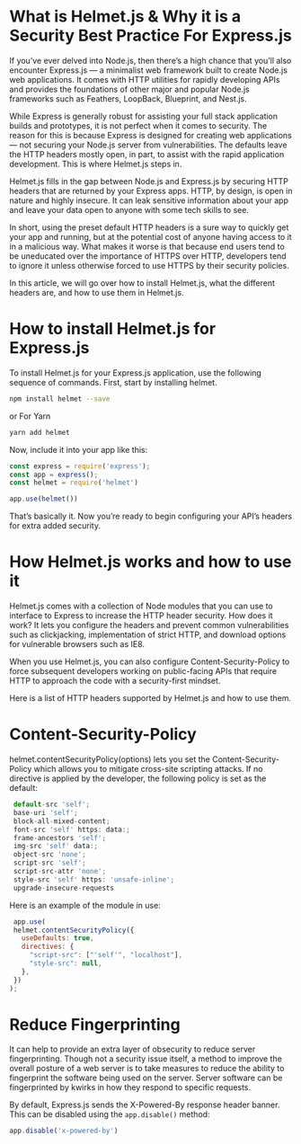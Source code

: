 # What is Helmet.js & Why it is a Security Best Practice For Express.js

If you’ve ever delved into Node.js, then there’s a high chance that you’ll also encounter Express.js — a minimalist web framework built to create Node.js web applications. It comes with HTTP utilities for rapidly developing APIs and provides the foundations of other major and popular Node.js frameworks such as Feathers, LoopBack, Blueprint, and Nest.js.
 
While Express is generally robust for assisting your full stack application builds and prototypes, it is not perfect when it comes to security. The reason for this is because Express is designed for creating web applications — not securing your Node.js server from vulnerabilities. The defaults leave the HTTP headers mostly open, in part, to assist with the rapid application development. This is where Helmet.js steps in.
 
Helmet.js fills in the gap between Node.js and Express.js by securing HTTP headers that are returned by your Express apps. HTTP, by design, is open in nature and highly insecure. It can leak sensitive information about your app and leave your data open to anyone with some tech skills to see.
 
In short, using the preset default HTTP headers is a sure way to quickly get your app and running, but at the potential cost of anyone having access to it in a malicious way. What makes it worse is that because end users tend to be uneducated over the importance of HTTPS over HTTP, developers tend to ignore it unless otherwise forced to use HTTPS by their security policies.
 
In this article, we will go over how to install Helmet.js, what the different headers are, and how to use them in Helmet.js.

# How to install Helmet.js for Express.js

To install Helmet.js for your Express.js application, use the following sequence of commands.
First, start by installing helmet.

```bash 
npm install helmet --save
```
or For Yarn 
```bash 
yarn add helmet
```

Now, include it into your app like this:
 ```javascript
const express = require('express');
const app = express();
const helmet = require('helmet')

app.use(helmet())
 ```
That’s basically it. Now you’re ready to begin configuring your API’s headers for extra added security.

# How Helmet.js works and how to use it

Helmet.js  comes with a collection of Node modules that you can use to interface to Express to increase the HTTP header security. How does it work? It lets you configure the headers and prevent common vulnerabilities such as clickjacking, implementation of strict HTTP, and download options for vulnerable browsers such as IE8.
 
When you use Helmet.js, you can also configure Content-Security-Policy to force subsequent developers working on public-facing APIs that require HTTP to approach the code with a security-first mindset.
 
Here is a list of HTTP headers supported by Helmet.js and how to use them.
 

# Content-Security-Policy
helmet.contentSecurityPolicy(options) lets you set the Content-Security-Policy which allows you to mitigate cross-site scripting attacks. If no directive is applied by the developer, the following policy is set as the default:

```javascript
 default-src 'self';
 base-uri 'self';
 block-all-mixed-content;
 font-src 'self' https: data:;
 frame-ancestors 'self';
 img-src 'self' data:;
 object-src 'none';
 script-src 'self';
 script-src-attr 'none';
 style-src 'self' https: 'unsafe-inline';
 upgrade-insecure-requests
 ```

 Here is an example of the module in use:
 
 ```javascript
  app.use(
  helmet.contentSecurityPolicy({
    useDefaults: true,
    directives: {
      "script-src": ["'self'", "localhost"],
      "style-src": null,
    },
  })
 );
 ```
  
# Reduce Fingerprinting
It can help to provide an extra layer of obsecurity to reduce server fingerprinting. Though not a security issue itself, a method to improve the overall posture of a web server is to take measures to reduce the ability to fingerprint the software being used on the server. Server software can be fingerprinted by kwirks in how they respond to specific requests.

By default, Express.js sends the X-Powered-By response header banner. This can be disabled using the `app.disable()` method:

```javascript
app.disable('x-powered-by')
```